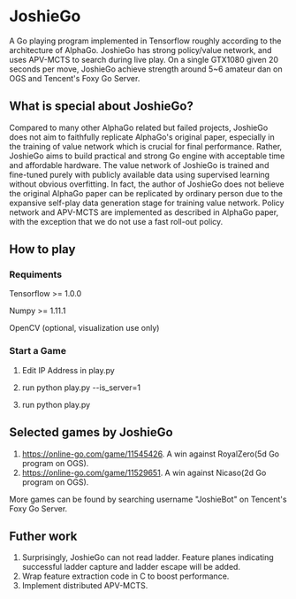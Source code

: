 # JoshieGo
A Go playing program implemented in Tensorflow roughly according to the architecture of AlphaGo. 
JoshieGo has strong policy/value network, and uses APV-MCTS to search during live play. On a single GTX1080 given 20 seconds per move, 
JoshieGo achieve strength around 5~6 amateur dan on OGS and Tencent's Foxy Go Server.


## What is special about JoshieGo?
Compared to many other AlphaGo related but failed projects, JoshieGo does not aim to faithfully replicate AlphaGo's original paper, especially in the training
of value network which is crucial for final performance. Rather, JoshieGo aims to build practical and strong 
Go engine with acceptable time and affordable hardware. 
The value network of JoshieGo is trained and fine-tuned purely with publicly available data using
supervised learning without obvious overfitting. In fact, the author of JoshieGo does not believe the original AlphaGo paper can be replicated 
by ordinary person due to the expansive self-play data generation stage for training value network. Policy network and APV-MCTS are implemented 
as described in AlphaGo paper, with the exception that we do not use a fast roll-out policy.

## How to play

### Requiments

Tensorflow >= 1.0.0

Numpy >= 1.11.1

OpenCV (optional, visualization use only)

### Start a Game

1. Edit IP Address in play.py

2. run python play.py --is_server=1

3. run python play.py

## Selected games by JoshieGo

1. https://online-go.com/game/11545426. A win against RoyalZero(5d Go program on OGS). 
2. https://online-go.com/game/11529651. A win against Nicaso(2d Go program on OGS).

More games can be found by searching username "JoshieBot" on Tencent's Foxy Go Server.

## Futher work

1. Surprisingly, JoshieGo can not read ladder. Feature planes indicating successful ladder capture and ladder escape will be added.
2. Wrap feature extraction code in C to boost performance.
3. Implement distributed APV-MCTS.
